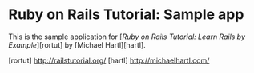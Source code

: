 # Ruby on Rails Tutorial: Sample app #

This is the sample application for [_Ruby on Rails Tutorial: Learn Rails by Example_][rortut] by [Michael Hartl][hartl].

[rortut] http://railstutorial.org/
[hartl] http://michaelhartl.com/